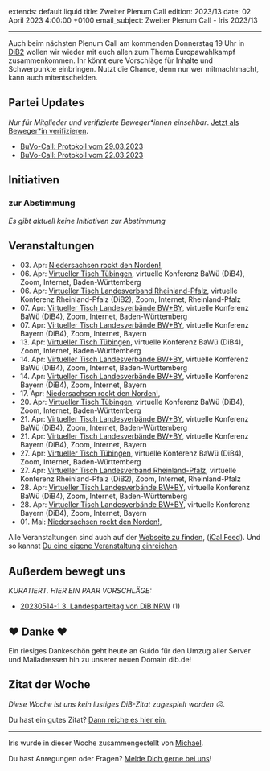 
extends: default.liquid
title: Zweiter Plenum Call
edition: 2023/13
date: 02 April 2023 4:00:00 +0100
email_subject: Zweiter Plenum Call - Iris 2023/13

---
Auch beim nächsten Plenum Call am kommenden Donnerstag 19 Uhr in [DiB2](https://us02web.zoom.us/j/9464344297?pwd=K0N0UXRQc00wbDh4b0kyVWxDRnNSZz09) wollen wir wieder mit euch allen zum Thema Europawahlkampf zusammenkommen. Ihr könnt eure Vorschläge für Inhalte und Schwerpunkte einbringen. Nutzt die Chance, denn nur wer mitmachtmacht, kann auch mitentscheiden.


## Partei Updates

_Nur für Mitglieder und verifizierte Beweger\*innen einsehbar_. [Jetzt als Beweger\*in verifizieren](https://dib.de/bewegerin-werden/).

 - [BuVo-Call: Protokoll vom 29.03.2023](https://marktplatz.dib.de/t/buvo-call-protokoll-vom-29-03-2023/39915)
 - [BuVo-Call: Protokoll vom 22.03.2023](https://marktplatz.dib.de/t/buvo-call-protokoll-vom-22-03-2023/39903)

## Initiativen

### zur Abstimmung
_Es gibt aktuell keine Initiativen zur Abstimmung_

## Veranstaltungen

 - 03.&nbsp;Apr: [Niedersachsen rockt den Norden!](https://dib.de/events/niedersachsen-call-2023-04-03/), 
 - 06.&nbsp;Apr: [Virtueller Tisch Tübingen](https://dib.de/events/virtueller-tisch-tuebingen-2023-04-06/), virtuelle Konferenz BaWü (DiB4), Zoom, Internet, Baden-Württemberg
 - 06.&nbsp;Apr: [Virtueller Tisch Landesverband Rheinland-Pfalz](https://dib.de/events/virtueller-tisch-landesverband-rheinland-pfalz-2023-04-06/), virtuelle Konferenz Rheinland-Pfalz (DiB2), Zoom, Internet, Rheinland-Pfalz
 - 07.&nbsp;Apr: [Virtueller Tisch Landesverbände BW+BY](https://dib.de/events/virtueller-tisch-landesverbaende-bwby-3-2023-04-07/), virtuelle Konferenz BaWü (DiB4), Zoom, Internet, Baden-Württemberg
 - 07.&nbsp;Apr: [Virtueller Tisch Landesverbände BW+BY](https://dib.de/events/virtueller-tisch-landesverbaende-bwby-2-2023-04-07/), virtuelle Konferenz Bayern (DiB4), Zoom, Internet, Bayern
 - 13.&nbsp;Apr: [Virtueller Tisch Tübingen](https://dib.de/events/virtueller-tisch-tuebingen-2023-04-13/), virtuelle Konferenz BaWü (DiB4), Zoom, Internet, Baden-Württemberg
 - 14.&nbsp;Apr: [Virtueller Tisch Landesverbände BW+BY](https://dib.de/events/virtueller-tisch-landesverbaende-bwby-3-2023-04-14/), virtuelle Konferenz BaWü (DiB4), Zoom, Internet, Baden-Württemberg
 - 14.&nbsp;Apr: [Virtueller Tisch Landesverbände BW+BY](https://dib.de/events/virtueller-tisch-landesverbaende-bwby-2-2023-04-14/), virtuelle Konferenz Bayern (DiB4), Zoom, Internet, Bayern
 - 17.&nbsp;Apr: [Niedersachsen rockt den Norden!](https://dib.de/events/niedersachsen-call-2023-04-17/), 
 - 20.&nbsp;Apr: [Virtueller Tisch Tübingen](https://dib.de/events/virtueller-tisch-tuebingen-2023-04-20/), virtuelle Konferenz BaWü (DiB4), Zoom, Internet, Baden-Württemberg
 - 21.&nbsp;Apr: [Virtueller Tisch Landesverbände BW+BY](https://dib.de/events/virtueller-tisch-landesverbaende-bwby-3-2023-04-21/), virtuelle Konferenz BaWü (DiB4), Zoom, Internet, Baden-Württemberg
 - 21.&nbsp;Apr: [Virtueller Tisch Landesverbände BW+BY](https://dib.de/events/virtueller-tisch-landesverbaende-bwby-2-2023-04-21/), virtuelle Konferenz Bayern (DiB4), Zoom, Internet, Bayern
 - 27.&nbsp;Apr: [Virtueller Tisch Tübingen](https://dib.de/events/virtueller-tisch-tuebingen-2023-04-27/), virtuelle Konferenz BaWü (DiB4), Zoom, Internet, Baden-Württemberg
 - 27.&nbsp;Apr: [Virtueller Tisch Landesverband Rheinland-Pfalz](https://dib.de/events/virtueller-tisch-landesverband-rheinland-pfalz-2023-04-27/), virtuelle Konferenz Rheinland-Pfalz (DiB2), Zoom, Internet, Rheinland-Pfalz
 - 28.&nbsp;Apr: [Virtueller Tisch Landesverbände BW+BY](https://dib.de/events/virtueller-tisch-landesverbaende-bwby-3-2023-04-28/), virtuelle Konferenz BaWü (DiB4), Zoom, Internet, Baden-Württemberg
 - 28.&nbsp;Apr: [Virtueller Tisch Landesverbände BW+BY](https://dib.de/events/virtueller-tisch-landesverbaende-bwby-2-2023-04-28/), virtuelle Konferenz Bayern (DiB4), Zoom, Internet, Bayern
 - 01.&nbsp;Mai: [Niedersachsen rockt den Norden!](https://dib.de/events/niedersachsen-call-2023-05-01/), 

Alle Veranstaltungen sind auch auf der [Webseite zu finden](https://dib.de/veranstaltungen/), ([iCal Feed](https://dib.de/?ical=1)). Und so kannst [Du eine eigene Veranstaltung einreichen](https://marktplatz.dib.de/t/eine-veranstaltung-auf-der-webseite-einreichen/21379).


## Außerdem bewegt uns

_KURATIERT. HIER EIN PAAR VORSCHLÄGE:_
 - [20230514-1 3. Landesparteitag von DiB NRW](https://marktplatz.dib.de/t/20230514-1-3-landesparteitag-von-dib-nrw/39909) (1)

## ❤️ Danke ❤️
Ein riesiges Dankeschön geht heute an Guido für den Umzug aller Server und Mailadressen hin zu unserer neuen Domain dib.de!

## Zitat der Woche
_Diese Woche ist uns kein lustiges DiB-Zitat zugespielt worden ☹._

Du hast ein gutes Zitat? [Dann reiche es hier ein.](https://marktplatz.dib.de/t/fortsetzung-lustige-dib-zitate/24431)


---

Iris wurde in dieser Woche zusammengestellt von [Michael](https://marktplatz.dib.de/u/MichaelVoss/).

Du hast Anregungen oder Fragen? [Melde Dich gerne bei uns](https://marktplatz.dib.de/t/neu-iris-die-woechtliche-zusammenfasssung-zum-sonntagsbrunch/10990)!

